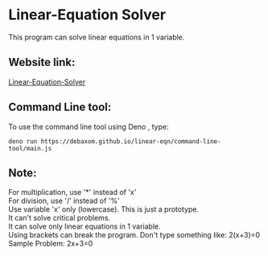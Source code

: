 # Linear-Equation Solver
This program can solve linear equations in 1 variable.

## Website link:
[Linear-Equation-Solver](https://debaxom.github.io/linear-eqn)
## Command Line tool:
To use the command line tool using Deno , type:
```
deno run https://debaxom.github.io/linear-eqn/command-line-tool/main.js
```
## Note: 
For multiplication, use '*' instead of 'x' <br>
For division, use '/' instead of '%' <br>
Use variable 'x' only (lowercase). This is just a prototype. <br>
It can't solve critical problems. <br>
It can solve only linear equations in 1 variable. <br>
Using brackets can break the program. Don't type something like: 2(x+3)=0 <br>
Sample Problem: 2x+3=0 <br>